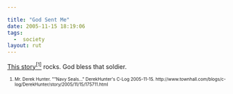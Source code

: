 ```yaml
---

title: "God Sent Me"
date: 2005-11-15 18:19:06
tags:
  -  society
layout: rut
---
```


<p><a href="http://www.townhall.com/blogs/c-log/DerekHunter/story/2005/11/15/175711.html" title="Navy Seals...">This story<sup>[1]</sup></a> rocks.  God bless that soldier.</p>  <font size="-2"><ol><li>Mr. Derek Hunter. ""Navy Seals..." DerekHunter's C-Log 2005-11-15. http://www.townhall.com/blogs/c-log/DerekHunter/story/2005/11/15/175711.html  </li></ol></font>

